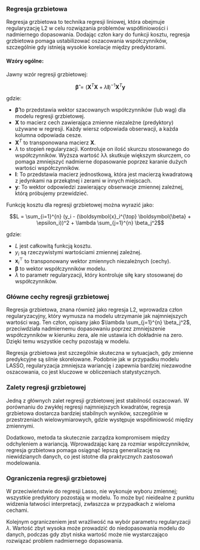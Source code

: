 ### Regresja grzbietowa

Regresja grzbietowa to technika regresji liniowej, która obejmuje regularyzację L2 w celu rozwiązania problemów współliniowości i nadmiernego dopasowania. Dodając człon kary do funkcji kosztu, regresja grzbietowa pomaga ustabilizować oszacowania współczynników, szczególnie gdy istnieją wysokie korelacje między predyktorami.

#### Wzóry ogólne:
Jawny wzór regresji grzbietowej:
```math
\boldsymbol{\hat \beta} = ( \boldsymbol{X}^T \boldsymbol{X} + \lambda \boldsymbol{I} )^{-1} \boldsymbol{X}^T \boldsymbol{y}
```

gdzie:

- $\boldsymbol{\hat \beta}$ to przedstawia wektor szacowanych współczynników (lub wag) dla modelu regresji grzbietowej.
- $\boldsymbol{X}$ to macierz cech zawierająca zmienne niezależne (predyktory) używane w regresji. Każdy wiersz odpowiada obserwacji, a każda kolumna odpowiada cesze.
- $\boldsymbol{X}^T$ to transponowana macierz $\boldsymbol{X}$. 
- $\lambda$ to stopień regularyzacji. Kontroluje on ilość skurczu stosowanego do współczynników. Wyższa wartość λλ skutkuje większym skurczem, co pomaga zmniejszyć nadmierne dopasowanie poprzez karanie dużych wartości współczynników.
- $\boldsymbol{I}$: To przedstawia macierz jednostkową, która jest macierzą kwadratową z jedynkami na przekątnej i zerami w innych miejscach. 
- $\boldsymbol{y}$: To wektor odpowiedzi zawierający obserwacje zmiennej zależnej, którą próbujemy przewidzieć.


Funkcję kosztu dla regresji grzbietowej można wyrazić jako:

```math
L = \sum_{i=1}^{n} (y_i - (\boldsymbol{x}_i^{\top} \boldsymbol{\beta} + \epsilon_i))^2 + \lambda \sum_{j=1}^{n} \beta_j^2
```

gdzie:
- $L$ jest całkowitą funkcją kosztu.
- $y_i$ są rzeczywistymi wartościami zmiennej zależnej.
- $\boldsymbol{x}_i^{\top}$ to transponowany wektor zmiennych niezależnych (cechy).
- $\boldsymbol{\beta}$ to wektor współczynników modelu.
- $\lambda$ to parametr regularyzacji, który kontroluje siłę kary stosowanej do współczynników.

### Główne cechy regresji grzbietowej
Regresja grzbietowa, znana również jako regresja L2, wprowadza człon regularyzacyjny, który wymusza na modelu utrzymanie jak najmniejszych wartości wag. Ten człon, opisany jako $\lambda \sum_{j=1}^{n} \beta_j^2$, przeciwdziała nadmiernemu dopasowaniu poprzez zmniejszenie współczynników w kierunku zera, ale nie ustawia ich dokładnie na zero. Dzięki temu wszystkie cechy pozostają w modelu.

Regresja grzbietowa jest szczególnie skuteczna w sytuacjach, gdy zmienne predykcyjne są silnie skorelowane. Podobnie jak w przypadku modelu LASSO, regularyzacja zmniejsza wariancję i zapewnia bardziej niezawodne oszacowania, co jest kluczowe w obliczeniach statystycznych.

### Zalety regresji grzbietowej

Jedną z głównych zalet regresji grzbietowej jest stabilność oszacowań. W porównaniu do zwykłej regresji najmniejszych kwadratów, regresja grzbietowa dostarcza bardziej stabilnych wyników, szczególnie w przestrzeniach wielowymiarowych, gdzie występuje współliniowość między zmiennymi. 

Dodatkowo, metoda ta skutecznie zarządza kompromisem między odchyleniem a wariancją. Wprowadzając karę za rozmiar współczynników, regresja grzbietowa pomaga osiągnąć lepszą generalizację na niewidzianych danych, co jest istotne dla praktycznych zastosowań modelowania.

### Ograniczenia regresji grzbietowej

W przeciwieństwie do regresji Lasso, nie wykonuje wyboru zmiennej; wszystkie predyktory pozostają w modelu. To może być nieidealne z punktu widzenia łatwości interpretacji, zwłaszcza w przypadkach z wieloma cechami.

Kolejnym ograniczeniem jest wrażliwość na wybór parametru regularyzacji $\lambda$. Wartość zbyt wysoka może prowadzić do niedopasowania modelu do danych, podczas gdy zbyt niska wartość może nie wystarczająco rozwiązać problem nadmiernego dopasowania.
